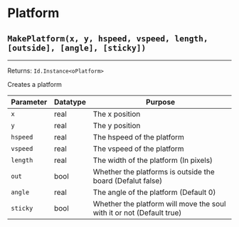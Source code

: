 # Platform

## `MakePlatform(x, y, hspeed, vspeed, length, [outside], [angle], [sticky])`
---
 Returns: `Id.Instance<oPlatform>`

Creates a platform

| Parameter | Datatype  | Purpose |
|-----------|-----------|---------|
|`x` |real |The x position |
|`y` |real |The y position |
|`hspeed` |real |The hspeed of the platform |
|`vspeed` |real |The vspeed of the platform |
|`length` |real |The width of the platform (In pixels) |
|`out` |bool |Whether the platforms is outside the board (Defalut false) |
|`angle` |real |The angle of the platform (Default 0) |
|`sticky` |bool |Whether the platform will move the soul with it or not (Default true) |
